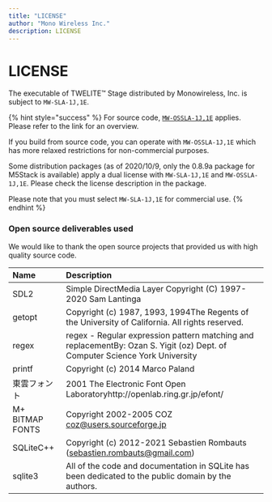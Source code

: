 ```yaml
---
title: "LICENSE"
author: "Mono Wireless Inc."
description: LICENSE
---
```


# LICENSE

The executable of TWELITE™ Stage distributed by Monowireless, Inc. is subject to `MW-SLA-1J,1E`.

{% hint style="success" %}
For source code, [`MW-OSSLA-1J,1E`](https://mwm5.twelite.info/v/latest/license) applies. Please refer to the link for an overview.

If you build from source code, you can operate with `MW-OSSLA-1J,1E` which has more relaxed restrictions for non-commercial purposes.

Some distribution packages (as of 2020/10/9, only the 0.8.9a package for M5Stack is available) apply a dual license with `MW-SLA-1J,1E` and `MW-OSSLA-1J,1E`. Please check the license description in the package.

Please note that you must select `MW-SLA-1J,1E` for commercial use.
{% endhint %}



### Open source deliverables used

We would like to thank the open source projects that provided us with high quality source code.

| Name | Description                                                         |
| :-------------- | :----------------------------------------------------------- |
| SDL2            | Simple DirectMedia Layer Copyright (C) 1997-2020 Sam Lantinga |
| getopt          | Copyright (c) 1987, 1993, 1994The Regents of the University of California. All rights reserved. |
| regex           | regex - Regular expression pattern matching and replacementBy: Ozan S. Yigit (oz) Dept. of Computer Science York University |
| printf          | Copyright (c) 2014 Marco Paland                              |
| 東雲フォント    | 2001 The Electronic Font Open Laboratoryhttp://openlab.ring.gr.jp/efont/ |
| M+ BITMAP FONTS | Copyright 2002-2005 COZ [coz@users.sourceforge.jp](mailto:coz@users.sourceforge.jp) |
| SQLiteC++       | Copyright (c) 2012-2021 Sebastien Rombauts (sebastien.rombauts@gmail.com) |
| sqlite3         | All of the code and documentation in SQLite has been dedicated to the public domain by the authors. |

